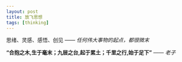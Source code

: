 ```yaml
---
layout: post
title: 放飞思想
tags: [thinking]
---
```


思绪、灵感、感悟、创见 —— *任何伟大事物的起点，都很微末*


**“合抱之木,生于毫末；九层之台,起于累土；千里之行,始于足下”** *—— 老子*
